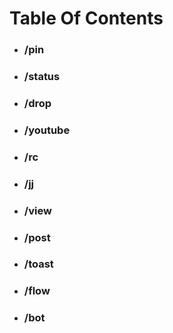 # Table Of Contents

 * ### /pin
 * ### /status
 * ### /drop
 * ### /youtube
 * ### /rc
 * ### /jj
 * ### /view
 * ### /post
 * ### /toast
 * ### /flow
 * ### /bot
